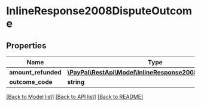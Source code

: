 # InlineResponse2008DisputeOutcome

## Properties
Name | Type | Description | Notes
------------ | ------------- | ------------- | -------------
**amount_refunded** | [**\PayPal\RestApi\Model\InlineResponse2008DisputeAmount**](InlineResponse2008DisputeAmount.md) |  | [optional] 
**outcome_code** | **string** |  | [optional] 

[[Back to Model list]](../README.md#documentation-for-models) [[Back to API list]](../README.md#documentation-for-api-endpoints) [[Back to README]](../README.md)


